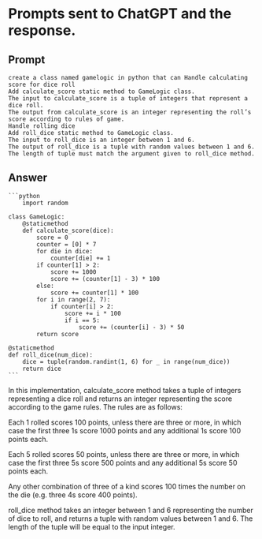 # Prompts sent to ChatGPT and the response.

## Prompt
    create a class named gamelogic in python that can Handle calculating score for dice roll
    Add calculate_score static method to GameLogic class.
    The input to calculate_score is a tuple of integers that represent a dice roll.
    The output from calculate_score is an integer representing the roll’s score according to rules of game.
    Handle rolling dice
    Add roll_dice static method to GameLogic class.
    The input to roll_dice is an integer between 1 and 6.
    The output of roll_dice is a tuple with random values between 1 and 6.
    The length of tuple must match the argument given to roll_dice method.
## Answer

    ```python
        import random

    class GameLogic:
        @staticmethod
        def calculate_score(dice):
            score = 0
            counter = [0] * 7
            for die in dice:
                counter[die] += 1
            if counter[1] > 2:
                score += 1000
                score += (counter[1] - 3) * 100
            else:
                score += counter[1] * 100
            for i in range(2, 7):
                if counter[i] > 2:
                    score += i * 100
                    if i == 5:
                        score += (counter[i] - 3) * 50
            return score

    @staticmethod
    def roll_dice(num_dice):
        dice = tuple(random.randint(1, 6) for _ in range(num_dice))
        return dice
    ```
In this implementation, calculate_score method takes a tuple of integers representing a dice roll and returns an integer representing the score according to the game rules. The rules are as follows:

Each 1 rolled scores 100 points, unless there are three or more, in which case the first three 1s score 1000 points and any additional 1s score 100 points each.

Each 5 rolled scores 50 points, unless there are three or more, in which case the first three 5s score 500 points and any additional 5s score 50 points each.

Any other combination of three of a kind scores 100 times the number on the die (e.g. three 4s score 400 points).

roll_dice method takes an integer between 1 and 6 representing the number of dice to roll, and returns a tuple with random values between 1 and 6. The length of the tuple will be equal to the input integer.